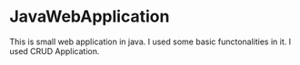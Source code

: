 # JavaWebApplication
This is small web application in java. I used some basic functonalities in it. I used CRUD Application.

